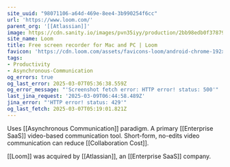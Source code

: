 ```yaml
---
site_uuid: "98071106-a64d-469e-8ee4-3b990254f6cc"
url: 'https://www.loom.com/'
parent_org: '[[Atlassian]]'
image: https://cdn.sanity.io/images/pvn35iyy/production/2bb98edb0f378799d46fc7aa3564b9ad28604073-1200x627.png
site_name: Loom
title: Free screen recorder for Mac and PC | Loom
favicon: 'https://cdn.loom.com/assets/favicons-loom/android-chrome-192x192.png'
tags:
- Productivity
- Asynchronous-Communication
og_errors: true
og_last_error: 2025-03-07T05:36:38.559Z
og_error_message: "'Screenshot fetch error: HTTP error! status: 500'"
last_jina_request: '2025-03-09T06:44:58.489Z'
jina_error: "'HTTP error! status: 429'"
og_last_fetch: 2025-03-07T05:19:01.821Z
---
```


Uses [[Asynchronous Communication]] paradigm.  A primary [[Enterprise SaaS]] video-based communication tool.  Short-form, no-edits video communication can reduce [[Collaboration Cost]]. 

[[Loom]] was acquired by [[Atlassian]], an [[Enterprise SaaS]] company.  





